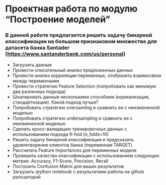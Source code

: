 # Проектная работа по модулю “Построение моделей”

### В данной работе предлагается решить задачу бинарной классификации на большом признаковом множестве для датасета банка Santader (https://www.santanderbank.com/us/personal)



- Загрузить данные 
- Провести описательный анализ предложенных данных
- Провести анализ корреляции переменных, отобразить взаимосвязи между переменными
- Провести стратегию Feature Selection (попробовать как минимум два различных подхода)
- Шкалировать данные несколькими способами (нормализация, стандартизация). Какой подход лучше?
- Попробовать стратегию oversamling и сравнить ее с неизмененной моделью
- Попробовать стратегию undersampling и сравнить ее с неизмененной моделью
- Сделать кросс-валидацию тренировочных данных с использованием подхода K-fold (n_folds=10)
- Решить задачу бинарной классификации и предсказать удовлетворение клиентов банка (переменная TARGET)
- Рассчитать Feature Importances для переменных модели
- Проверить качество классификации с использованием следующих метрик: Accuracy, F1-Score, Precision, Recall
- Построить Confusion Matrix для ваших результатов
- Загрузить ipython notebook с результатами работы на github репозиторий

